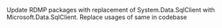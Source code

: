 Update RDMP packages with replacement of System.Data.SqlClient with Microsoft.Data.SqlClient. Replace usages of same in codebase
